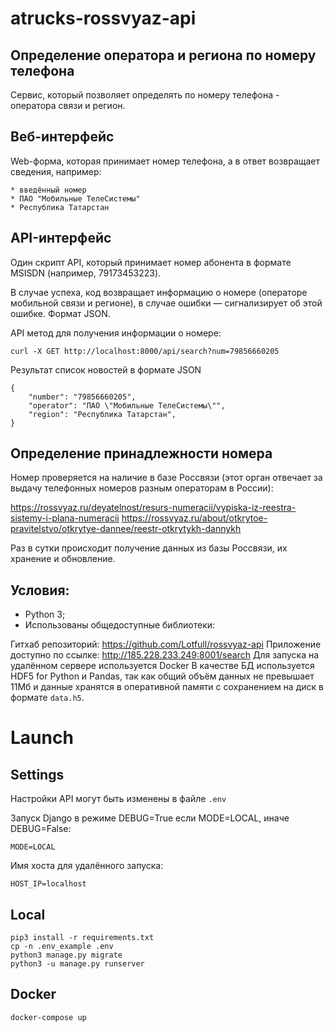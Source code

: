 # atrucks-rossvyaz-api

Определение оператора и региона по номеру телефона
---------------------------------------------------

Cервис, который позволяет определять по номеру телефона - оператора связи и регион.

Веб-интерфейс
-------------

Web-форма, которая принимает номер телефона, а в ответ возвращает сведения, например:

    * введённый номер
    * ПАО "Мобильные ТелеСистемы"
    * Республика Татарстан

API-интерфейс
-------------

Один скрипт API, который принимает номер абонента в формате
MSISDN (например, 79173453223). 

В случае успеха, код возвращает информацию о
номере (операторе мобильной связи и регионе), в случае ошибки —
сигнализирует об этой ошибке. Формат JSON.

API метод для получения информации о номере: 
    
    curl -X GET http://localhost:8000/api/search?num=79856660205

Результат список новостей в формате JSON
    
    {
        "number": "79856660205", 
        "operator": "ПАО \"Мобильные ТелеСистемы\"",
        "region": "Республика Татарстан",
    }

Определение принадлежности номера
---------------------------------

Номер проверяется на наличие в базе Россвязи (этот орган
отвечает за выдачу телефонных номеров разным операторам в России): 

https://rossvyaz.ru/deyatelnost/resurs-numeracii/vypiska-iz-reestra-sistemy-i-plana-numeracii
https://rossvyaz.ru/about/otkrytoe-pravitelstvo/otkrytye-dannee/reestr-otkrytykh-dannykh

Раз в сутки происходит получение данных из базы Россвязи, их хранение и обновление. 

Условия:
---------------------------

* Python 3;
* Использованы общедоступные библиотеки: 

Гитхаб репозиторий: https://github.com/Lotfull/rossvyaz-api
Приложение доступно по ссылке: http://185.228.233.249:8001/search
Для запуска на удалённом сервере используется Docker
В качестве БД используется HDF5 for Python и Pandas, так как общий объём данных не превышает 11Мб и данные хранятся в оперативной памяти с сохранением на диск в формате `data.h5`.

# Launch

## Settings
Настройки API могут быть изменены в файле `.env`

Запуск Django в режиме DEBUG=True если MODE=LOCAL, иначе DEBUG=False:
   
    MODE=LOCAL

Имя хоста для удалённого запуска:
   
    HOST_IP=localhost

## Local

    pip3 install -r requirements.txt
    cp -n .env_example .env
    python3 manage.py migrate
    python3 -u manage.py runserver
    
## Docker

    docker-compose up